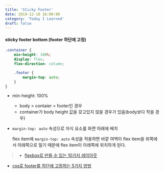 ```yaml
---
title: 'Sticky Footer'
date: 2019-12-10 16:00:00
category: 'Today I Learned'
draft: false
---
```




#### sticky footer bottom (footer 하단에 고정)

```scss
.container {
	min-height: 100%;
	display: flex;
	flex-direction: column;

	.footer {
		margin-top: auto;
	}
}
```

- min-height: 100%

  - body > contaier > footer인 경우
  - container가 body height 값을 갖고있지 않을 경우가 있음(body보다 작을 경우)

- `margin-top: auto` 속성으로 자식 요소를 화면 아래에 배치

  flex item에 `margin-top: auto` 속성을 적용하면 바깥 여백이 flex item을 위쪽에서 아래쪽으로 밀기 때문에 flex item이 아래쪽에 위치하게 된다.

> - [flexbox로 만들 수 있는 10가지 레이아웃](https://d2.naver.com/helloworld/8540176)

- [css로 footer를 하단에 고정하는 5가지 방법](https://m.blog.naver.com/PostView.nhn?blogId=eggtory&logNo=220744380205&proxyReferer=https%3A%2F%2Fwww.google.com%2F)

